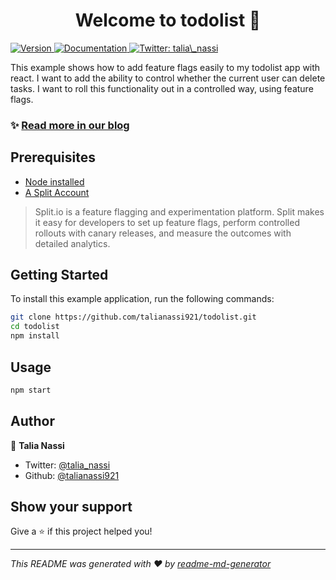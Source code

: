 <h1 align="center">Welcome to todolist 👋</h1>
<p>
  <a href="https://www.npmjs.com/package/todolist" target="_blank">
    <img alt="Version" src="https://img.shields.io/npm/v/todolist.svg">
  </a>
  <a href="https://help.split.io/hc/en-us/articles/360020448791-JavaScript-SDK" target="_blank">
    <img alt="Documentation" src="https://img.shields.io/badge/documentation-yes-brightgreen.svg" />
  </a>
  <a href="https://twitter.com/talia_nassi" target="_blank">
    <img alt="Twitter: talia\_nassi" src="https://img.shields.io/twitter/follow/talia_nassi.svg?style=social" />
  </a>
</p>

This example shows how to add feature flags easily to my todolist app with react. I want to add the ability to control whether the current user can delete tasks. I want to roll this functionality out in a controlled way, using feature flags.

### ✨ [Read more in our blog](https://www.split.io/blog/react-feature-flags-10-minutes/)

## Prerequisites

* [Node installed](https://nodejs.org/en/)
* [A Split Account](https://www.split.io/signup/)
> Split.io is a feature flagging and experimentation platform. Split makes it easy for developers to set up feature flags, perform controlled rollouts with canary releases, and measure the outcomes with detailed analytics.

## Getting Started
To install this example application, run the following commands:

```sh
git clone https://github.com/talianassi921/todolist.git 
cd todolist 
npm install 
```

## Usage

```sh
npm start
```

## Author

👤 **Talia Nassi**

* Twitter: [@talia_nassi](https://twitter.com/talia_nassi)
* Github: [@talianassi921](https://github.com/talianassi921)

## Show your support

Give a ⭐️ if this project helped you!

***
_This README was generated with ❤️ by [readme-md-generator](https://github.com/kefranabg/readme-md-generator)_